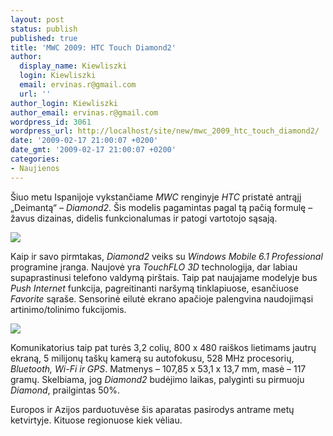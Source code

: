 ```yaml
---
layout: post
status: publish
published: true
title: 'MWC 2009: HTC Touch Diamond2'
author:
  display_name: Kiewliszki
  login: Kiewliszki
  email: ervinas.r@gmail.com
  url: ''
author_login: Kiewliszki
author_email: ervinas.r@gmail.com
wordpress_id: 3061
wordpress_url: http://localhost/site/new/mwc_2009_htc_touch_diamond2/
date: '2009-02-17 21:00:07 +0200'
date_gmt: '2009-02-17 21:00:07 +0200'
categories:
- Naujienos
---
```

<p>Šiuo metu Ispanijoje vykstančiame <i>MWC</i> renginyje <i>HTC</i> pristatė antrąjį „Deimantą“ – <i>Diamond2</i>. Šis modelis pagamintas pagal tą pačią formulę – žavus dizainas, didelis funkcionalumas ir patogi vartotojo sąsają.</p>
<p><img src="http://svarke.technews.lt/Deim1" /></p>
<p>Kaip ir savo pirmtakas, <i>Diamond2</i> veiks su <i>Windows Mobile 6.1 Professional</i> programine įranga. Naujovė yra <i>TouchFLO 3D</i> technologija, dar labiau supaprastinusi telefono valdymą pirštais. Taip pat naujajame modelyje bus <i>Push Internet</i> funkcija, pagreitinanti naršymą tinklapiuose, esančiuose <i>Favorite</i> sąraše. Sensorinė eilutė ekrano apačioje palengvina naudojimąsi artinimo/tolinimo fukcijomis.</p>
<p><img src="http://svarke.technews.lt/deim2" /></p>
<p>Komunikatorius taip pat turės 3,2 colių, 800 x 480 raiškos lietimams jautrų ekraną, 5 milijonų taškų kamerą su autofokusu, 528 MHz procesorių, <i>Bluetooth, Wi-Fi ir GPS</i>. Matmenys – 107,85 x 53,1 x 13,7 mm, masė – 117 gramų. Skelbiama, jog <i>Diamond2</i> budėjimo laikas, palyginti su pirmuoju <i>Diamond</i>, prailgintas 50%. </p>
<p>Europos ir Azijos parduotuvėse šis aparatas pasirodys antrame metų ketvirtyje. Kituose regionuose kiek vėliau.<br /></p>
